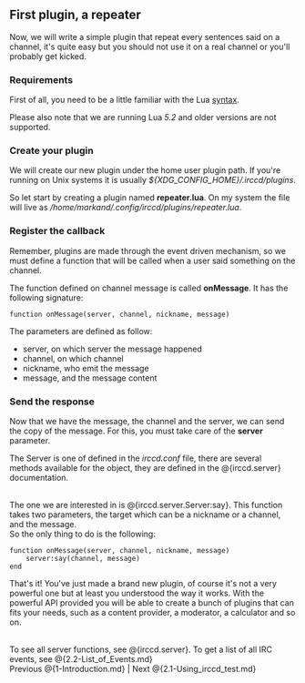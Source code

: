 ## First plugin, a repeater

Now, we will write a simple plugin that repeat every sentences said on a
channel, it's quite easy but you should not use it on a real channel or
you'll probably get kicked.

### Requirements

First of all, you need to be a little familiar with the Lua
[syntax](http://www.lua.org/manual/5.2/ "syntax").

Please also note that we are running Lua *5.2* and older versions
are not supported.

### Create your plugin

We will create our new plugin under the home user plugin path. If you're running
on Unix systems it is usually *${XDG\_CONFIG\_HOME}/.irccd/plugins*.

So let start by creating a plugin named **repeater.lua**. On my system the
file will live as */home/markand/.config/irccd/plugins/repeater.lua*.

### Register the callback

Remember, plugins are made through the event driven mechanism, so we must
define a function that will be called when a user said something on the channel.

The function defined on channel message is called **onMessage**. It has the
following signature:

	function onMessage(server, channel, nickname, message)

The parameters are defined as follow:

* server, on which server the message happened
* channel, on which channel
* nickname, who emit the message
* message, and the message content

### Send the response

Now that we have the message, the channel and the server, we can send the
copy of the message. For this, you must take care of the **server** parameter.

The Server is one of defined in the *irccd.conf* file, there are several methods
available for the object, they are defined in the @{irccd.server} documentation.

<br />
The one we are interested in is @{irccd.server.Server:say}. This function takes
two parameters, the target which can be a nickname or a channel, and the
message.

<br />
So the only thing to do is the following:

	function onMessage(server, channel, nickname, message)
		server:say(channel, message)
	end

That's it! You've just made a brand new plugin, of course it's not a very
powerful one but at least you understood the way it works. With the powerful
API provided you will be able to create a bunch of plugins that can fits
your needs, such as a content provider, a moderator, a calculator and
so on.

<br />
To see all server functions, see @{irccd.server}.
To get a list of all IRC events, see @{2.2-List_of_Events.md}

<br />
Previous @{1-Introduction.md} | Next @{2.1-Using_irccd_test.md}

<!--- vim: set syntax=mkd: -->
